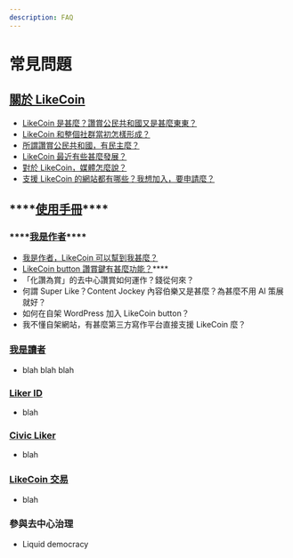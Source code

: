 ```yaml
---
description: FAQ
---
```


# 常見問題

## [關於 LikeCoin](https://docs.like.co/v/zh/about-likecoin/) <a id="about-likecoin"></a>

* [LikeCoin 是甚麼？讚賞公民共和國又是甚麼東東？](https://docs.like.co/v/zh/)
* [LikeCoin 和整個社群當初怎樣形成？](https://docs.like.co/v/zh/about-likecoin/background)
* [所謂讚賞公民共和國，有民主麼？](https://docs.like.co/v/zh/about-likecoin/governance)
* [LikeCoin 最近有些甚麼發展？](https://docs.like.co/v/zh/about-likecoin/updates)
* [對於 LikeCoin，媒體怎麼說？](https://docs.like.co/v/zh/about-likecoin/on-the-news)
* [支援 LikeCoin 的網站都有哪些？我想加入，要申請麼？](https://docs.like.co/v/zh/about-likecoin/list-of-media)

## \*\*\*\*[**使用手冊**](https://docs.like.co/v/zh/user-guide/)\*\*\*\* <a id="user-guide"></a>

### \*\*\*\*[**我是作者**](https://docs.like.co/v/zh/user-guide/content-creators)\*\*\*\* <a id="content-creator"></a>

* [我是作者，LikeCoin 可以幫到我甚麼？](https://docs.like.co/v/zh/user-guide/content-creators)
* [LikeCoin button 讚賞鍵有甚麼功能？](https://docs.like.co/v/zh/user-guide/content-creators/likecoin-button)\*\*\*\*
* 「化讚為賞」的去中心讚賞如何運作？錢從何來？
* 何謂 Super Like？Content Jockey 內容伯樂又是甚麼？為甚麼不用 AI 策展就好？
* 如何在自架 WordPress 加入 LikeCoin button？
* 我不懂自架網站，有甚麼第三方寫作平台直接支援 LikeCoin 麼？

### [我是讀者](https://docs.like.co/v/zh/user-guide/reader) <a id="reader"></a>

* blah blah blah 

### [Liker ID](https://docs.like.co/v/zh/user-guide/liker-id)

* blah

### [Civic Liker](https://docs.like.co/v/zh/user-guide/civic-liker)

* blah

### [LikeCoin 交易](https://docs.like.co/v/zh/user-guide/likecoin-token) <a id="trading-likecoin"></a>

* blah

### 參與去中心治理

* Liquid democracy











